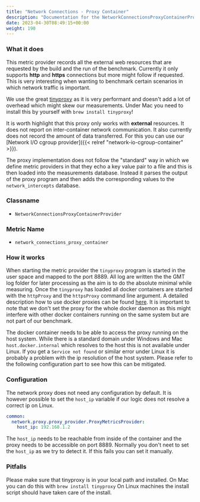 ```yaml
---
title: "Network Connections - Proxy Container"
description: "Documentation for the NetworkConnectionsProxyContainerProvider for the Green Metrics Tool"
date: 2023-04-30T08:49:15+00:00
weight: 190
---
```


### What it does

This metric provider records all the external web resources that are requested by the build and the run of the
benchmark. Currently it only supports **http** and **https** connections but more might follow if requested. This is very
interesting when wanting to benchmark certain scenarios in which network traffic is important.

We use the great [tinyproxy](https://tinyproxy.github.io/) as it is very performant and doesn't add a lot of overhead
which might skew our measurements. Under Mac you need to install this by yourself with `brew install tinyproxy`!

It is worth highlight that this proxy only works with **external** resources. It does not report on inter-container network
communication. It also currently does not record the amount of data transferred. For this you can use our [Network I/O cgroup provider]({{< relref "network-io-cgroup-container" >}}).

The proxy implementation does not follow the "standard" way in which we define metric providers in that they echo a
key value pair to a file and this is then loaded into the measurements database. Instead it parses the output of the
proxy program and then adds the corresponding values to the `network_intercepts` database.

### Classname

- `NetworkConnectionsProxyContainerProvider`

### Metric Name

- `network_connections_proxy_container`

### How it works

When starting the metric provider the `tinyproxy` program is started in the user space and mapped to the port 8889.
All log are written the the GMT log folder for later processing as the aim is to do the absolute minimal while
measuring. Once the `tinyproxy` has loaded all docker containers are started with the `httpProxy` and the `httpsProxy`
command line argument. A detailed description how to use docker proxies can be found
[here](https://docs.docker.com/network/proxy/). It is important to note that we don't set the proxy for the whole
docker daemon as this might interfere with other docker containers running on the same system but are not part
of our benchmark.

The docker container needs to be able to access the proxy running on the host system. While there is a standard domain
under Windows and Mac `host.docker.internal` which resolves to the host this is not available under Linux. If you
get a `Service not found` or similar error under Linux it is probably a problem with the ip resolution of the host
system. Please refer to the following configuration part to see how this can be mitigated.

### Configuration

The network proxy does not need any configuration by default. It is however possible to set the `host_ip` variable
if our logic does not resolve a correct ip on Linux.

```yml
common:
  network.proxy.proxy_provider.ProxyMetricsProvider:
    host_ip: 192.168.1.2
```

The `host_ip` needs to be reachable from inside of the container and the proxy needs to be accessible on port 8889.
Normally you don't neet to set the `host_ip` as we try to detect it. If this fails you can set it manually.

### Pitfalls

 Please make sure that tinyproxy is in your local path and installed. On Mac you can do this with `brew install tinyproxy`
   On Linux machines the install script should have taken care of the install.
